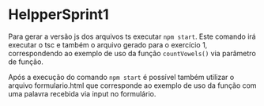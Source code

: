 # HelpperSprint1

Para gerar a versão js dos arquivos ts executar ```npm start```. Este comando irá executar o tsc e também o arquivo gerado para o exercício 1, correspondendo ao exemplo de uso da função ```countVowels()``` via parâmetro de função.

Após a execução do comando ```npm start``` é possível também utilizar o arquivo formulario.html que corresponde ao exemplo de uso da função com uma palavra recebida via input no formulário.
